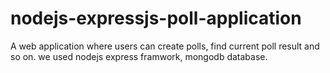 # nodejs-expressjs-poll-application
A web application where users can create polls, find current poll result and so on.
we used nodejs express framwork, mongodb database. 
